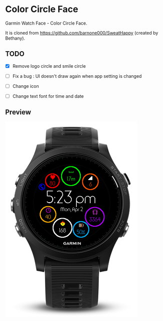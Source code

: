 # Color Circle Face

Garmin Watch Face - Color Circle Face.

It is cloned from https://github.com/barnone000/SweatHappy  (created by Bethany).


## TODO
- [x] Remove logo circle and smile circle
- [ ] Fix a bug : UI doesn't draw again when app setting is changed
- [ ] Change icon
- [ ] Change text font for time and date


## Preview
![](images/preview01.png?raw=true "Forerunner 935")